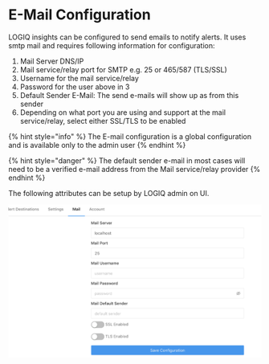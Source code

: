 # E-Mail Configuration

LOGIQ insights can be configured to send emails to notify alerts. It uses smtp mail and requires following information for configuration:

1. Mail Server DNS/IP
2. Mail service/relay port for SMTP e.g. 25 or 465/587 \(TLS/SSL\)
3. Username for the mail service/relay
4. Password for the user above in 3
5. Default Sender E-Mail: The send e-mails will show up as from this sender
6. Depending on what port you are using and support at the mail service/relay, select either SSL/TLS to be enabled

{% hint style="info" %}
The E-mail configuration is a global configuration and is available only to the admin user
{% endhint %}

{% hint style="danger" %}
The default sender e-mail in most cases will need to be a verified e-mail address from the Mail service/relay provider
{% endhint %}

The following attributes can be setup by LOGIQ admin on UI.

![Logiq Insights Email Setup ](../.gitbook/assets/Screen-Shot-2020-08-09-Mail-Server.png)

